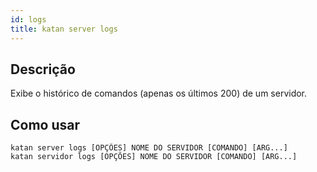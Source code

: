 ```yaml
---
id: logs
title: katan server logs
---
```


## Descrição
Exibe o histórico de comandos (apenas os últimos 200) de um servidor.

## Como usar
```console
katan server logs [OPÇÕES] NOME DO SERVIDOR [COMANDO] [ARG...]
katan servidor logs [OPÇÕES] NOME DO SERVIDOR [COMANDO] [ARG...]
```
